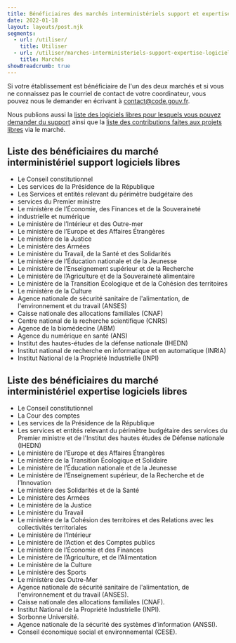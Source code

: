 ```yaml
---
title: Bénéficiaires des marchés interministériels support et expertise logiciels libres
date: 2022-01-18
layout: layouts/post.njk
segments:
  - url: /utiliser/
    title: Utiliser
  - url: /utiliser/marches-interministeriels-support-expertise-logiciels-libres/
    title: Marchés
showBreadcrumb: true
---
```


Si votre établissement est bénéficiaire de l'un des deux marchés et si vous ne connaissez pas le courriel de contact de votre coordinateur, vous pouvez nous le demander en écrivant à [contact@code.gouv.fr](mailto:contact@code.gouv.fr).

Nous publions aussi la [liste des logiciels libres pour lesquels vous pouvez demander du support](../marches-logiciels-libres-liste-logiciels/) ainsi que la [liste des contributions faites aux projets libres](../marches-logiciels-libres-liste-contributions/) via le marché.

## Liste des bénéficiaires du marché interministériel support logiciels libres

- Le Conseil constitutionnel
- Les services de la Présidence de la République
- Les Services et entités relevant du périmètre budgétaire des
- services du Premier ministre
- Le ministère de l’Économie, des Finances et de la Souveraineté
- industrielle et numérique
- Le ministère de l’Intérieur et des Outre-mer
- Le ministère de l’Europe et des Affaires Étrangères
- Le ministère de la Justice
- Le ministère des Armées
- Le ministère du Travail, de la Santé et des Solidarités
- Le ministère de l’Éducation nationale et de la Jeunesse
- Le ministère de l’Enseignement supérieur et de la Recherche
- Le ministère de l’Agriculture et de la Souveraineté alimentaire
- Le ministère de la Transition Écologique et de la Cohésion des territoires
- Le ministère de la Culture
- Agence nationale de sécurité sanitaire de l'alimentation, de l'environnement et du travail (ANSES)
- Caisse nationale des allocations familiales (CNAF)
- Centre national de la recherche scientifique (CNRS)
- Agence de la biomédecine (ABM)
- Agence du numérique en santé (ANS)
- Institut des hautes-études de la défense nationale (IHEDN)
- Institut national de recherche en informatique et en automatique (INRIA)
- Institut National de la Propriété Industrielle (INPI)

## Liste des bénéficiaires du marché interministériel expertise logiciels libres

- Le Conseil constitutionnel
- La Cour des comptes
- Les services de la Présidence de la République
- Les services et entités relevant du périmètre budgétaire des services du Premier ministre et de l'Institut des hautes études de Défense nationale (IHEDN)
- Le ministère de l’Europe et des Affaires Étrangères
- Le ministère de la Transition Écologique et Solidaire
- Le ministère de l’Éducation nationale et de la Jeunesse
- Le ministère de l’Enseignement supérieur, de la Recherche et de l’Innovation
- Le ministère des Solidarités et de la Santé
- Le ministère des Armées
- Le ministère de la Justice
- Le ministère du Travail
- Le ministère de la Cohésion des territoires et des Relations avec les collectivités territoriales
- Le ministère de l’Intérieur
- Le ministère de l’Action et des Comptes publics
- Le ministère de l’Économie et des Finances
- Le ministère de l’Agriculture, et de l’Alimentation
- Le ministère de la Culture
- Le ministère des Sports
- Le ministère des Outre-Mer
- Agence nationale de sécurité sanitaire de l'alimentation, de l'environnement et du travail (ANSES).
- Caisse nationale des allocations familiales (CNAF).
- Institut National de la Propriété Industrielle (INPI).
- Sorbonne Université.
- Agence nationale de la sécurité des systèmes d’information (ANSSI).
- Conseil économique social et environnemental (CESE).


